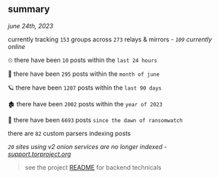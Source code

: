 
## summary
_june 24th, 2023_

currently tracking `153` groups across `273` relays & mirrors - _`109` currently online_

⏲ there have been `10` posts within the `last 24 hours`

🦈 there have been `295` posts within the `month of june`

🪐 there have been `1207` posts within the `last 90 days`

🏚 there have been `2002` posts within the `year of 2023`

🦕 there have been `6693` posts `since the dawn of ransomwatch`

there are `82` custom parsers indexing posts

_`20` sites using v2 onion services are no longer indexed - [support.torproject.org](https://support.torproject.org/onionservices/v2-deprecation/)_

> see the project [README](https://github.com/joshhighet/ransomwatch#ransomwatch--) for backend technicals
